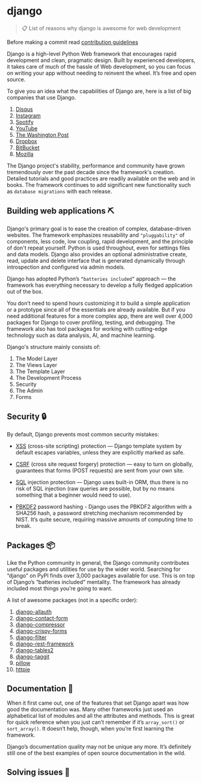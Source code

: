 # django

> 📋 List of reasons why django is awesome for web development

Before making a commit read [contribution guidelines](https://github.com/endormi/django/blob/master/CONTRIBUTING.md)

Django is a high-level Python Web framework that encourages rapid development and clean, pragmatic design. Built by experienced developers, it takes care of much of the hassle of Web development, so you can focus on writing your app without needing to reinvent the wheel. It’s free and open source.

To give you an idea what the capabilities of Django are, here is a list of big companies that use Django.

1. [Disqus](https://disqus.com/)
2. [Instagram](https://www.instagram.com/)
3. [Spotify](https://www.spotify.com/)
4. [YouTube](https://www.youtube.com/)
5. [The Washington Post](https://www.washingtonpost.com/)
6. [Dropbox](https://www.dropbox.com/)
7. [BitBucket](https://bitbucket.org/)
8. [Mozilla](https://www.mozilla.org/)

The Django project's stability, performance and community have grown tremendously over the past decade since the framework's creation. Detailed tutorials and good practices are readily available on the web and in books. The framework continues to add significant new functionality such as `database migrations` with each release.

## Building web applications ⛏

Django's primary goal is to ease the creation of complex, database-driven websites. The framework emphasizes reusability and `"pluggability"` of components, less code, low coupling, rapid development, and the principle of don't repeat yourself. Python is used throughout, even for settings files and data models. Django also provides an optional administrative create, read, update and delete interface that is generated dynamically through introspection and configured via admin models.

Django has adopted Python’s `“batteries included”` approach — the framework has everything necessary to develop a fully fledged application out of the box.

You don’t need to spend hours customizing it to build a simple application or a prototype since all of the essentials are already available. But if you need additional features for a more complex app, there are well over 4,000 packages for Django to cover profiling, testing, and debugging. The framework also has tool packages for working with cutting-edge technology such as data analysis, AI, and machine learning.

Django's structure mainly consists of:

1. The Model Layer
2. The Views Layer
3. The Template Layer 
4. The Development Process
5. Security
6. The Admin
7. Forms

## Security 🔒

By default, Django prevents most common security mistakes:

* [XSS](https://docs.djangoproject.com/en/2.1/topics/security/#cross-site-scripting-xss-protection) (cross-site scripting) protection — Django template system by default escapes variables, unless they are explicitly marked as safe.

* [CSRF](https://docs.djangoproject.com/en/2.1/topics/security/#cross-site-request-forgery-csrf-protection) (cross site request forgery) protection — easy to turn on globally, guarantees that forms (POST requests) are sent from your own site.

* [SQL](https://docs.djangoproject.com/en/2.1/topics/security/#sql-injection-protection) injection protection — Django uses built-in ORM, thus there is no risk of SQL injection (raw queries are possible, but by no means something that a beginner would need to use).

* [PBKDF2](https://docs.djangoproject.com/en/2.1/topics/auth/passwords/#how-django-stores-passwords) password hashing - Django uses the PBKDF2 algorithm with a SHA256 hash, a password stretching mechanism recommended by NIST. It’s quite secure, requiring massive amounts of computing time to break.

## Packages 📦

Like the Python community in general, the Django community contributes useful packages and utilities for use by the wider world. Searching for “django” on PyPI finds over 3,000 packages available for use. This is on top of Django’s “batteries included” mentality. The framework has already included most things you’re going to want.

A list of awesome packages (not in a specific order):

1. [django-allauth](https://pypi.org/project/django-allauth/)
2. [django-contact-form](https://pypi.org/project/django-contact-form/)
3. [django-compressor](https://django-compressor.readthedocs.io/en/stable/)
4. [django-crispy-forms](https://django-crispy-forms.readthedocs.io/en/latest/)
5. [django-filter](https://pypi.org/project/django-filter/)
6. [django-rest-framework](https://www.django-rest-framework.org/)
7. [django-tables2](https://pypi.org/project/django-tables2/)
8. [django-taggit](https://django-taggit.readthedocs.io/en/latest/)
9. [pillow](https://pillow.readthedocs.io/en/latest/)
10. [httpie](https://httpie.org/)

## Documentation 📑

When it first came out, one of the features that set Django apart was how good the documentation was. Many other frameworks just used an alphabetical list of modules and all the attributes and methods. This is great for quick reference when you just can’t remember if it’s `array_sort()` or `sort_array()`. It doesn’t help, though, when you’re first learning the framework.

Django’s documentation quality may not be unique any more. It’s definitely still one of the best examples of open source documentation in the wild.

## Solving issues 🔎
